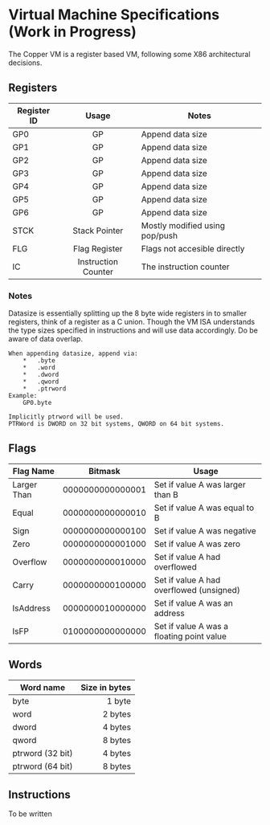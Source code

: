 # Virtual Machine Specifications (Work in Progress)
The Copper VM is a register based VM, following some X86 architectural decisions.

## Registers

| Register ID   | Usage               | Notes                             |
|---------------|:-------------------:|-----------------------------------|
| GP0           | GP                  | Append data size                  |
| GP1           | GP                  | Append data size                  |
| GP2           | GP                  | Append data size                  |
| GP3           | GP                  | Append data size                  |
| GP4           | GP                  | Append data size                  |
| GP5           | GP                  | Append data size                  |
| GP6           | GP                  | Append data size                  |
| STCK          | Stack Pointer       | Mostly modified using pop/push    |
| FLG           | Flag Register       | Flags not accesible directly      |
| IC            | Instruction Counter | The instruction counter           |

### Notes

Datasize is essentially splitting up the 8 byte wide registers in to smaller registers, think of a register as a C union.
Though the VM ISA understands the type sizes specified in instructions and will use data accordingly.
Do be aware of data overlap.

```
When appending datasize, append via:
    *   .byte
    *   .word
    *   .dword
    *   .qword
    *   .ptrword
Example:
    GP0.byte

Implicitly ptrword will be used.
PTRWord is DWORD on 32 bit systems, QWORD on 64 bit systems.
```

## Flags

| Flag Name     | Bitmask        | Usage                                          |
|---------------|:--------------:|------------------------------------------------|
| Larger Than   |0000000000000001| Set if value A was larger than B               |
| Equal         |0000000000000010| Set if value A was equal to B                  |
| Sign          |0000000000000100| Set if value A was negative                    |
| Zero          |0000000000001000| Set if value A was zero                        |
| Overflow      |0000000000010000| Set if value A had overflowed                  |
| Carry         |0000000000100000| Set if value A had overflowed (unsigned)       |
| IsAddress     |0000000010000000| Set if value A was an address                  |
| IsFP          |0100000000000000| Set if value A was a floating point value      |


## Words
| Word name       | Size in bytes   |
|-----------------|----------------:|
| byte            | 1 byte          |
| word            | 2 bytes         |
| dword           | 4 bytes         |
| qword           | 8 bytes         |
| ptrword (32 bit)| 4 bytes         |
| ptrword (64 bit)| 8 bytes         |

## Instructions
To be written
